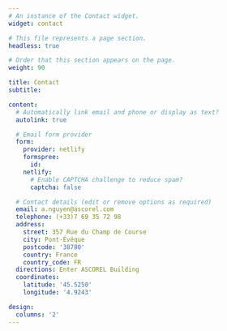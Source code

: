 ```yaml
---
# An instance of the Contact widget.
widget: contact

# This file represents a page section.
headless: true

# Order that this section appears on the page.
weight: 90

title: Contact
subtitle:

content:
  # Automatically link email and phone or display as text?
  autolink: true

  # Email form provider
  form:
    provider: netlify
    formspree:
      id:
    netlify:
      # Enable CAPTCHA challenge to reduce spam?
      captcha: false

  # Contact details (edit or remove options as required)
  email: a.nguyen@ascorel.com
  telephone: (+33)7 69 35 72 98
  address:
    street: 357 Rue du Champ de Course
    city: Pont-Évêque
    postcode: '38780'
    country: France
    country_code: FR
  directions: Enter ASCOREL Building
  coordinates:
    latitude: '45.5250'
    longitude: '4.9243'

design:
  columns: '2'
---
```

